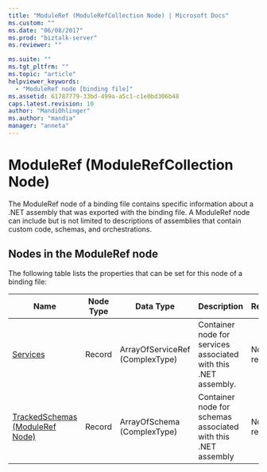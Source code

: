 ```yaml
---
title: "ModuleRef (ModuleRefCollection Node) | Microsoft Docs"
ms.custom: ""
ms.date: "06/08/2017"
ms.prod: "biztalk-server"
ms.reviewer: ""

ms.suite: ""
ms.tgt_pltfrm: ""
ms.topic: "article"
helpviewer_keywords: 
  - "ModuleRef node [binding file]"
ms.assetid: 61787779-33bd-499a-a5c1-c1e0bd306b48
caps.latest.revision: 10
author: "MandiOhlinger"
ms.author: "mandia"
manager: "anneta"
---
```

# ModuleRef (ModuleRefCollection Node)
The ModuleRef node of a binding file contains specific information about a .NET assembly that was exported with the binding file. A ModuleRef node can include but is not limited to descriptions of assemblies that contain custom code, schemas, and orchestrations.  

## Nodes in the ModuleRef node  
 The following table lists the properties that can be set for this node of a binding file:  


|                            <strong>Name</strong>                            | <strong>Node Type</strong> |   <strong>Data Type</strong>    |                  <strong>Description</strong>                   | <strong>Restrictions</strong> | <strong>Comments</strong> |
|-----------------------------------------------------------------------------|----------------------------|---------------------------------|-----------------------------------------------------------------|-------------------------------|---------------------------|
|               [Services](../core/services-moduleref-node.md)                |           Record           | ArrayOfServiceRef (ComplexType) | Container node for services associated with this .NET assembly. |         Not required          |    Default value: none    |
| [TrackedSchemas (ModuleRef Node)](../core/trackedschemas-moduleref-node.md) |           Record           |   ArrayOfSchema (ComplexType)   |  Container node for schemas associated with this .NET assembly  |         Not required          |    Default value: none    |

